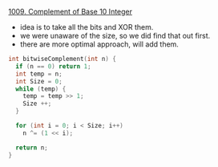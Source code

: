 [1009. Complement of Base 10 Integer](https://leetcode.com/problems/complement-of-base-10-integer/)

- idea is to take all the bits and XOR them.
- we were unaware of the size, so we did find that out first.
- there are more optimal approach, will add them.

```cpp
int bitwiseComplement(int n) {
  if (n == 0) return 1;
  int temp = n; 
  int Size = 0; 
  while (temp) {
    temp = temp >> 1;
    Size ++;
  }

  for (int i = 0; i < Size; i++) 
    n ^= (1 << i);

  return n;
}
```
